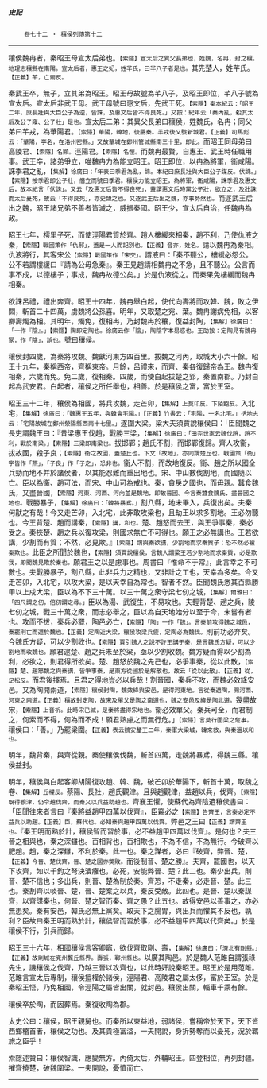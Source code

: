 

##### 史記
　　 `卷七十二 ‧ 穰侯列傳第十二`

* * *

穰侯魏冉者，秦昭王母宣太后弟也。`【索隱】宣太后之異父長弟也，姓魏，名冉，封之穰。地理志穰縣在南陽。宣太后者，惠王之妃，姓羋氏，曰羋八子者是也。`其先楚人，姓芊氏。`【正義】芊，亡爾反。`

秦武王卒，無子，立其弟為昭王。昭王母故號為芊八子，及昭王即位，芊八子號為宣太后。宣太后非武王母。武王母號曰惠文后，先武王死。`【索隱】秦本紀云：「昭王二年，庶長壯與大臣公子為逆，皆誅，及惠文后皆不得良死。」又按：紀年云「秦內亂，殺其太后及公子雍、公子壯」是也。`宣太后二弟：其異父長弟曰穰侯，姓魏氏，名冉；同父弟曰芊戎，為華陽君。`【索隱】華陽，韓地，後屬秦。羋戎後又號新城君。【正義】司馬彪云：「華陽，亭名，在洛州密縣。」又故華城在鄭州管城縣南三十里，即此。`而昭王同母弟曰高陵君、`【索隱】名顯。`涇陽君。`【索隱】名悝。`而魏冉最賢，自惠王、武王時任職用事。武王卒，諸弟爭立，唯魏冉力為能立昭王。昭王即位，以冉為將軍，衞咸陽。誅季君之亂，`【集解】徐廣曰：「年表曰季君為亂，誅。本紀曰庶長壯與大臣公子謀反。伏誅。」【索隱】按季君即公子壯，僭立而號曰季君。穰侯力能立昭王，為將軍，衞咸陽，誅季君及惠文后，故本紀言「伏誅」。又云「及惠文后皆不得良死」，蓋謂惠文后時黨公子壯，欲立之，及壯誅而太后憂死，故云「不得良死」，亦史諱之也。又逐武王后出之魏，亦事勢然也。`而逐武王后出之魏，昭王諸兄弟不善者皆滅之，威振秦國。昭王少，宣太后自治，任魏冉為政。

昭王七年，樗里子死，而使涇陽君質於齊。趙人樓緩來相秦，趙不利，乃使仇液之秦，`【索隱】戰國策作「仇郝」，蓋是一人而記別也。【正義】音亦，姓名。`請以魏冉為秦相。仇液將行，其客宋公`【索隱】戰國策作「宋交」。`謂液曰：「秦不聽公，樓緩必怨公。公不若謂樓緩曰『請為公毋急秦』。秦王見趙請相魏冉之不急，且不聽公。公言而事不成，以德樓子；事成，魏冉故德公矣。」於是仇液從之。而秦果免樓緩而魏冉相秦。

欲誅呂禮，禮出奔齊。昭王十四年，魏冉舉白起，使代向壽將而攻韓、魏，敗之伊闕，斬首二十四萬，虜魏將公孫喜。明年，又取楚之宛、葉。魏冉謝病免相，以客卿壽燭為相。其明年，燭免，復相冉，乃封魏冉於穰，復益封陶，`【集解】徐廣曰：「一作『陰』。」【索隱】陶即定陶也。徐廣云作「陰」，陶陰字本易惑也。王劭按：定陶見有魏冉冢，作「陰」，誤也。`號曰穰侯。

穰侯封四歲，為秦將攻魏。魏獻河東方四百里。拔魏之河內，取城大小六十餘。昭王十九年，秦稱西帝，齊稱東帝。月餘，呂禮來，而齊、秦各復歸帝為王。魏冉復相秦，六歲而免。免二歲，復相秦。四歲，而使白起拔楚之郢，秦置南郡。乃封白起為武安君。白起者，穰侯之所任舉也，相善。於是穰侯之富，富於王室。

昭王三十二年，穰侯為相國，將兵攻魏，走芒卯，`【集解】上莫卬反。下陌飽反。`入北宅，`【集解】徐廣曰：「魏惠王五年，與韓會宅陽。」【正義】竹書云：「宅陽，一名北宅。」括地志云：「宅陽故城在鄭州滎陽縣西南十七里。」`遂圍大梁。梁大夫須賈說穰侯曰：「臣聞魏之長吏謂魏王曰：『昔梁惠王伐趙，戰勝三梁，`【集解】徐廣曰：「田完世家云魏伐趙，趙不利，戰於南梁。」【索隱】三梁即南梁也。`拔邯鄲；趙氏不割，而邯鄲復歸。齊人攻衞，拔故國，殺子良；`【索隱】衞之故國，蓋楚丘也。下文「故地」，亦同謂楚丘也。戰國策「衞」字皆作「燕」，「子良」作「子之」，恐非也。`衞人不割，而故地復反。衞、趙之所以國全兵勁而地不并於諸侯者，以其能忍難而重出地也。宋、中山數伐割地，而國隨以亡。臣以為衞、趙可法，而宋、中山可為戒也。秦，貪戾之國也，而毋親。蠶食魏氏，又盡晉國，`【索隱】河東、河西、河內並是魏地，即故晉國。今言秦蠶食魏氏，盡晉國之地也。`戰勝暴子，`【集解】徐廣曰：「韓將暴鳶。」`割八縣，地未畢入，兵復出矣。夫秦何猒之有哉！今又走芒卯，入北宅，此非敢攻梁也，且劫王以求多割地。王必勿聽也。今王背楚、趙而講秦，`【索隱】講，和也。`楚、趙怒而去王，與王爭事秦，秦必受之。秦挾楚、趙之兵以復攻梁，則國求無亡不可得也。願王之必無講也。王若欲講，少割而有質；不然，必見欺。』`【索隱】謂與秦欲講，少割地而求秦質子；恐不然必被秦欺也。`此臣之所聞於魏也，`【索隱】須賈說穰侯，言魏人謂梁王若少割地而求秦質，必是欺我，即聞魏見欺於秦也。`願君王之以是慮事也。周書曰『惟命不于常』，此言幸之不可數也。夫戰勝暴子，割八縣，此非兵力之精也，又非計之工也，天幸為多矣。今又走芒卯，入北宅，以攻大梁，是以天幸自為常也。智者不然。臣聞魏氏悉其百縣勝甲以上戍大梁，臣以為不下三十萬。以三十萬之衆守梁七仞之城，`【集解】爾雅曰：「四尺謂之仞，倍仞謂之尋。」`臣以為湯、武復生，不易攻也。夫輕背楚、趙之兵，陵七仞之城，戰三十萬之衆，而志必舉之，臣以為自天地始分以至于今，未嘗有者也。攻而不拔，秦兵必罷，陶邑必亡，`【索隱】「陶」一作「魏」。言秦前攻得魏之城邑，秦罷則亡而還於魏也。【正義】定陶近大梁，穰侯攻梁兵疲，定陶必為魏伐。`則前功必弃矣。今魏氏方疑，可以少割收也。`【索隱】賈引魏人之說不許王講于秦，是言魏氏方疑，可以少割地而收魏也。`願君逮楚、趙之兵未至於梁，亟以少割收魏。魏方疑而得以少割為利，必欲之，則君得所欲矣。楚、趙怒於魏之先己也，必爭事秦，從以此散，`【索隱】楚、趙怒魏之與秦講，皆爭事秦，是東方從國於是解散也，故云「從以此散」。【正義】從，足松反。`而君後擇焉。且君之得地豈必以兵哉！割晉國，秦兵不攻，而魏必效絳安邑。又為陶開兩道，`【索隱】穰侯封陶，魏效絳與安邑，是得河東地。言從秦適陶，開河西、河東之兩道。【正義】穰故封定陶，故宋及單父是陶之南道也，魏之安邑及絳是陶北道。`幾盡故宋，`【索隱】上音祈。此時宋已滅，是秦將盡得宋地也。`衞必效單父。秦兵可全，而君制之，何索而不得，何為而不成！願君熟慮之而無行危。」`【索隱】言莫行圍梁之危事。`穰侯曰：「善。」乃罷梁圍。`【正義】表云魏安釐王二年，秦軍大梁城，韓來救，與秦溫以和也。`

明年，魏背秦，與齊從親。秦使穰侯伐魏，斬首四萬，走魏將暴鳶，得魏三縣。穰侯益封。

明年，穰侯與白起客卿胡陽復攻趙、韓、魏，破芒卯於華陽下，斬首十萬，取魏之卷、`【集解】丘權反。`蔡陽、長社，趙氏觀津。且與趙觀津，益趙以兵，伐齊。`【索隱】旣得觀津，仍令趙伐齊，而秦又以兵益助趙也。`齊襄王懼，使蘇代為齊陰遺穰侯書曰：「臣聞往來者言曰『秦將益趙甲四萬以伐齊』，臣竊必之`【索隱】告齊王，言秦必定不益兵以助趙。【正義】臣，蘇代也。必知秦與趙甲四萬以伐齊。`弊邑之王曰`【正義】謂齊王也。`『秦王明而熟於計，穰侯智而習於事，必不益趙甲四萬以伐齊』。是何也？夫三晉之相與也，秦之深讎也。百相背也，百相欺也，不為不信，不為無行。今破齊以肥趙。趙，秦之深讎，不利於秦。此一也。秦之謀者，必曰『破齊，弊晉、楚，`【正義】今晉、楚伐齊，晉、楚之國亦獘敗。`而後制晉、楚之勝』。夫齊，罷國也，以天下攻齊，如以千鈞之弩決潰癕也，必死，安能弊晉、楚？此二也。秦少出兵，則晉、楚不信也；多出兵，則晉、楚為制於秦。齊恐，不走秦，必走晉、楚。此三也。秦割齊以啖晉、楚，晉、楚案之以兵，秦反受敵。此四也。是晉、楚以秦謀齊，以齊謀秦也，何晉、楚之智而秦、齊之愚？此五也。故得安邑以善事之，亦必無患矣。秦有安邑，韓氏必無上黨矣。取天下之腸胃，與出兵而懼其不反也，孰利？臣故曰秦王明而熟於計，穰侯智而習於事，必不益趙甲四萬以代齊矣。」於是穰侯不行，引兵而歸。

昭王三十六年，相國穰侯言客卿竈，欲伐齊取剛、壽，`【集解】徐廣曰：「濟北有剛縣。」【正義】故剛城在兗州龔丘縣界。壽張，鄆州縣也。`以廣其陶邑。於是魏人范雎自謂張祿先生，譏穰侯之伐齊，乃越三晉以攻齊也，以此時奸說秦昭王。昭王於是用范雎。范雎言宣太后專制，穰侯擅權於諸侯，涇陽君、高陵君之屬太侈，富於王室。於是秦昭王悟，乃免相國，令涇陽之屬皆出關，就封邑。穰侯出關，輜車千乘有餘。

穰侯卒於陶，而因葬焉。秦復收陶為郡。

太史公曰：穰侯，昭王親舅也。而秦所以東益地，弱諸侯，嘗稱帝於天下，天下皆西鄉稽首者，穰侯之功也。及其貴極富溢，一夫開說，身折勢奪而以憂死，況於羈旅之臣乎！

索隱述贊曰：穰侯智識，應變無方。內倚太后，外輔昭王。四登相位，再列封疆。摧齊撓楚，破魏圍梁。一夫開說，憂憤而亡。

* * *

